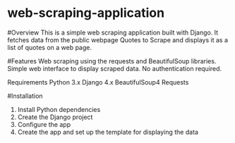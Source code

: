 # web-scraping-application
#Overview
This is a simple web scraping application built with Django. It fetches data from the public webpage Quotes to Scrape and displays it as a list of quotes on a web page.

#Features
Web scraping using the requests and BeautifulSoup libraries.
Simple web interface to display scraped data.
No authentication required.

Requirements
Python 3.x
Django 4.x
BeautifulSoup4
Requests

#Installation
1. Install Python dependencies
2. Create the Django project
3. Configure the app
4. Create the app and set up the template for displaying the data
